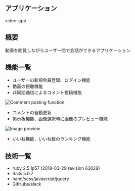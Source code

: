 ## アプリケーション

video-app

## 概要

動画を閲覧しながらユーザー間で会話ができるアプリケーション

## 機能一覧

- ユーザーの新規会員登録、ログイン機能
- 動画の視聴機能
- 非同期通信によるコメント投稿機能

![Comment posting function](https://gyazo.com/12f5789e45c42fb8504b8f69065f1f5e)

- コメントの自動更新
- 掲示板機能、画像選択時に画像のプレビュー機能

![Image preview](https://gyazo.com/20b42fc777f2583dab281ac436b78927)

- いいね機能、いいね数のランキング機能

## 技術一覧

- ruby 2.5.1p57 (2018-03-29 revision 63029)
- Rails 5.0.7
- haml/scss/javascript/jquery
- GitHubs/slack

